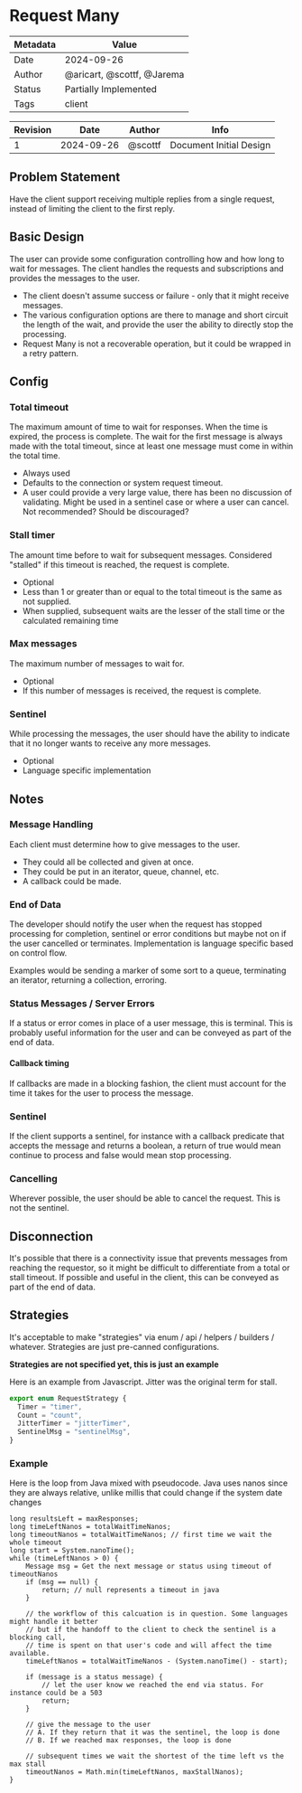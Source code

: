 # Request Many

| Metadata | Value                      |
|----------|----------------------------|
| Date     | 2024-09-26                 |
| Author   | @aricart, @scottf, @Jarema |
| Status   | Partially Implemented      |
| Tags     | client                     |

| Revision | Date       | Author    | Info                    |
|----------|------------|-----------|-------------------------|
| 1        | 2024-09-26 | @scottf   | Document Initial Design |

## Problem Statement
Have the client support receiving multiple replies from a single request, instead of limiting the client to the first reply.

## Basic Design

The user can provide some configuration controlling how and how long to wait for messages.
The client handles the requests and subscriptions and provides the messages to the user.

* The client doesn't assume success or failure - only that it might receive messages.
* The various configuration options are there to manage and short circuit the length of the wait, 
and provide the user the ability to directly stop the processing.
* Request Many is not a recoverable operation, but it could be wrapped in a retry pattern.

## Config

### Total timeout

The maximum amount of time to wait for responses. When the time is expired, the process is complete.
The wait for the first message is always made with the total timeout, since at least one message must come in within the total time.

* Always used
* Defaults to the connection or system request timeout.
* A user could provide a very large value, there has been no discussion of validating. Might be used in a sentinel case or where a user can cancel. Not recommended? Should be discouraged?

### Stall timer

The amount time before to wait for subsequent messages. 
Considered "stalled" if this timeout is reached, the request is complete.

* Optional
* Less than 1 or greater than or equal to the total timeout is the same as not supplied.
* When supplied, subsequent waits are the lesser of the stall time or the calculated remaining time

### Max messages

The maximum number of messages to wait for. 
* Optional
* If this number of messages is received, the request is complete.

### Sentinel

While processing the messages, the user should have the ability to indicate that it no longer wants to receive any more messages.
* Optional
* Language specific implementation   

## Notes

### Message Handling

Each client must determine how to give messages to the user.
* They could all be collected and given at once.
* They could be put in an iterator, queue, channel, etc.
* A callback could be made.

### End of Data

The developer should notify the user when the request has stopped processing
for completion, sentinel or error conditions but maybe not on if the user cancelled or terminates.
Implementation is language specific based on control flow.

Examples would be sending a marker of some sort to a queue, terminating an iterator, returning a collection, erroring.

### Status Messages / Server Errors

If a status or error comes in place of a user message, this is terminal.
This is probably useful information for the user and can be conveyed as part of the end of data.

#### Callback timing

If callbacks are made in a blocking fashion, the client must account for the time it takes for the user to process the message.

### Sentinel

If the client supports a sentinel, for instance with a callback predicate that accepts the message and returns a boolean, 
a return of true would mean continue to process and false would mean stop processing.

### Cancelling

Wherever possible, the user should be able to cancel the request. This is not the sentinel.

## Disconnection

It's possible that there is a connectivity issue that prevents messages from reaching the requestor,
so it might be difficult to differentiate from a total or stall timeout. 
If possible and useful in the client, this can be conveyed as part of the end of data. 

## Strategies
It's acceptable to make "strategies" via enum / api / helpers / builders / whatever.
Strategies are just pre-canned configurations.

**Strategies are not specified yet, this is just an example**

Here is an example from Javascript. Jitter was the original term for stall.

```js
export enum RequestStrategy {
  Timer = "timer",
  Count = "count",
  JitterTimer = "jitterTimer",
  SentinelMsg = "sentinelMsg",
}
```

### Example

Here is the loop from Java mixed with pseudocode. Java uses nanos since they are always relative, unlike millis that could change if the system date changes

```
long resultsLeft = maxResponses;
long timeLeftNanos = totalWaitTimeNanos;
long timeoutNanos = totalWaitTimeNanos; // first time we wait the whole timeout
long start = System.nanoTime();
while (timeLeftNanos > 0) {
    Message msg = Get the next message or status using timeout of timeoutNanos
    if (msg == null) {
        return; // null represents a timeout in java
    }

    // the workflow of this calcuation is in question. Some languages might handle it better
    // but if the handoff to the client to check the sentinel is a blocking call,
    // time is spent on that user's code and will affect the time available.
    timeLeftNanos = totalWaitTimeNanos - (System.nanoTime() - start);
    
    if (message is a status message) {
        // let the user know we reached the end via status. For instance could be a 503
        return;
    }

    // give the message to the user
    // A. If they return that it was the sentinel, the loop is done
    // B. If we reached max responses, the loop is done

    // subsequent times we wait the shortest of the time left vs the max stall
    timeoutNanos = Math.min(timeLeftNanos, maxStallNanos); 
}
```
